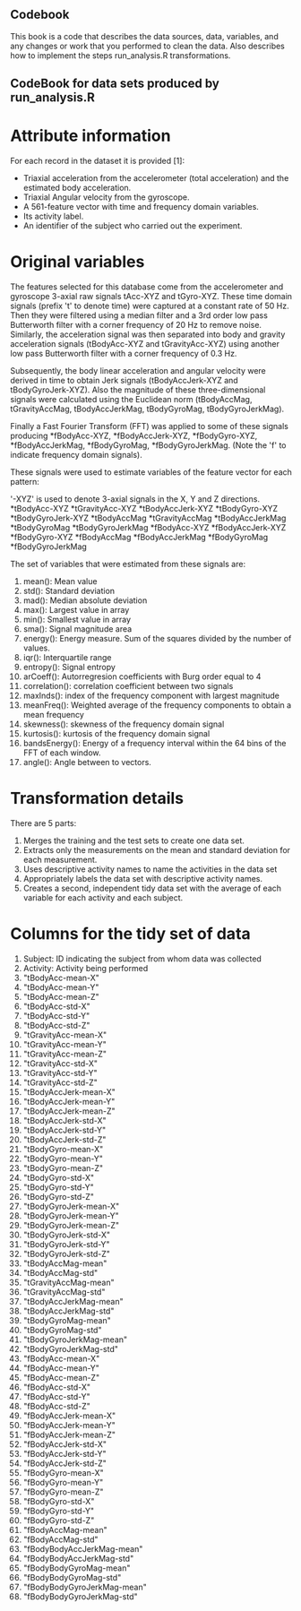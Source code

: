## Codebook
This book is a code that describes the data sources, data, variables, and any changes or work that you performed to clean the data. Also describes how to implement the steps run_analysis.R transformations.
## CodeBook for data sets produced by run_analysis.R

# Attribute information
For each record in the dataset it is provided [1]:
* Triaxial acceleration from the accelerometer (total acceleration) and the estimated body acceleration.
* Triaxial Angular velocity from the gyroscope.
* A 561-feature vector with time and frequency domain variables.
* Its activity label.
* An identifier of the subject who carried out the experiment.

# Original variables
The features selected for this database come from the accelerometer and gyroscope 3-axial raw signals tAcc-XYZ and tGyro-XYZ. These time domain signals (prefix 't' to denote time) were captured at a constant rate of 50 Hz. Then they were filtered using a median filter and a 3rd order low pass Butterworth filter with a corner frequency of 20 Hz to remove noise. Similarly, the acceleration signal was then separated into body and gravity acceleration signals (tBodyAcc-XYZ and tGravityAcc-XYZ) using another low pass Butterworth filter with a corner frequency of 0.3 Hz.

Subsequently, the body linear acceleration and angular velocity were derived in time to obtain Jerk signals (tBodyAccJerk-XYZ and tBodyGyroJerk-XYZ). Also the magnitude of these three-dimensional signals were calculated using the Euclidean norm (tBodyAccMag, tGravityAccMag, tBodyAccJerkMag, tBodyGyroMag, tBodyGyroJerkMag).

Finally a Fast Fourier Transform (FFT) was applied to some of these signals producing
*fBodyAcc-XYZ, 
*fBodyAccJerk-XYZ, 
*fBodyGyro-XYZ, 
*fBodyAccJerkMag, 
*fBodyGyroMag, 
*fBodyGyroJerkMag. (Note the 'f' to indicate frequency domain signals).

These signals were used to estimate variables of the feature vector for each pattern:

'-XYZ' is used to denote 3-axial signals in the X, Y and Z directions.
*tBodyAcc-XYZ
*tGravityAcc-XYZ
*tBodyAccJerk-XYZ
*tBodyGyro-XYZ
*tBodyGyroJerk-XYZ
*tBodyAccMag
*tGravityAccMag
*tBodyAccJerkMag
*tBodyGyroMag
*tBodyGyroJerkMag
*fBodyAcc-XYZ
*fBodyAccJerk-XYZ
*fBodyGyro-XYZ
*fBodyAccMag
*fBodyAccJerkMag
*fBodyGyroMag
*fBodyGyroJerkMag

The set of variables that were estimated from these signals are:

1. mean(): Mean value
2. std(): Standard deviation
3. mad(): Median absolute deviation
4. max(): Largest value in array
5. min(): Smallest value in array
6. sma(): Signal magnitude area
7. energy(): Energy measure. Sum of the squares divided by the number of values.
8. iqr(): Interquartile range
9. entropy(): Signal entropy
10. arCoeff(): Autorregresion coefficients with Burg order equal to 4
11. correlation(): correlation coefficient between two signals
12. maxInds(): index of the frequency component with largest magnitude
13. meanFreq(): Weighted average of the frequency components to obtain a mean frequency
14. skewness(): skewness of the frequency domain signal
15. kurtosis(): kurtosis of the frequency domain signal
16. bandsEnergy(): Energy of a frequency interval within the 64 bins of the FFT of each window.
17. angle(): Angle between to vectors.

# Transformation details
 There are 5 parts:
 1. Merges the training and the test sets to create one data set.
 2. Extracts only the measurements on the mean and standard deviation for each measurement.
 3. Uses descriptive activity names to name the activities in the data set
 4. Appropriately labels the data set with descriptive activity names.
 5. Creates a second, independent tidy data set with the average of each variable for each activity and each subject.
  
# Columns for the tidy set of data
  1. Subject: ID indicating the subject from whom data was collected
  2. Activity: Activity being performed
  3. "tBodyAcc-mean-X"
  4. "tBodyAcc-mean-Y"
  5. "tBodyAcc-mean-Z"
  6. "tBodyAcc-std-X"
  7. "tBodyAcc-std-Y"
  8. "tBodyAcc-std-Z"
  9. "tGravityAcc-mean-X"
  10. "tGravityAcc-mean-Y"
  11. "tGravityAcc-mean-Z"
  12. "tGravityAcc-std-X"
  13. "tGravityAcc-std-Y"
  14. "tGravityAcc-std-Z"
  15. "tBodyAccJerk-mean-X"
  16. "tBodyAccJerk-mean-Y"
  17. "tBodyAccJerk-mean-Z"
  18. "tBodyAccJerk-std-X"
  19. "tBodyAccJerk-std-Y"
  20. "tBodyAccJerk-std-Z"
  21. "tBodyGyro-mean-X"
  22. "tBodyGyro-mean-Y"
  23. "tBodyGyro-mean-Z"
  24. "tBodyGyro-std-X"
  25. "tBodyGyro-std-Y"
  26. "tBodyGyro-std-Z"
  27. "tBodyGyroJerk-mean-X"
  28. "tBodyGyroJerk-mean-Y"
  29. "tBodyGyroJerk-mean-Z"
  30. "tBodyGyroJerk-std-X"
  31. "tBodyGyroJerk-std-Y"
  32. "tBodyGyroJerk-std-Z"
  33. "tBodyAccMag-mean"
  34. "tBodyAccMag-std"
  35. "tGravityAccMag-mean"
  36. "tGravityAccMag-std"
  37. "tBodyAccJerkMag-mean"
  38. "tBodyAccJerkMag-std"
  39. "tBodyGyroMag-mean"
  40. "tBodyGyroMag-std"
  41. "tBodyGyroJerkMag-mean"
  42. "tBodyGyroJerkMag-std"
  43. "fBodyAcc-mean-X"
  44. "fBodyAcc-mean-Y"
  45. "fBodyAcc-mean-Z"
  46. "fBodyAcc-std-X"
  47. "fBodyAcc-std-Y"
  48. "fBodyAcc-std-Z"
  49. "fBodyAccJerk-mean-X"
  50. "fBodyAccJerk-mean-Y"
  51. "fBodyAccJerk-mean-Z"
  52. "fBodyAccJerk-std-X"
  53. "fBodyAccJerk-std-Y"
  54. "fBodyAccJerk-std-Z"
  55. "fBodyGyro-mean-X"
  56. "fBodyGyro-mean-Y"
  57. "fBodyGyro-mean-Z"
  58. "fBodyGyro-std-X"
  59. "fBodyGyro-std-Y"
  60. "fBodyGyro-std-Z"
  61. "fBodyAccMag-mean"
  62. "fBodyAccMag-std"
  63. "fBodyBodyAccJerkMag-mean"
  64. "fBodyBodyAccJerkMag-std"
  65. "fBodyBodyGyroMag-mean"
  66. "fBodyBodyGyroMag-std"
  67. "fBodyBodyGyroJerkMag-mean"
  68. "fBodyBodyGyroJerkMag-std"
